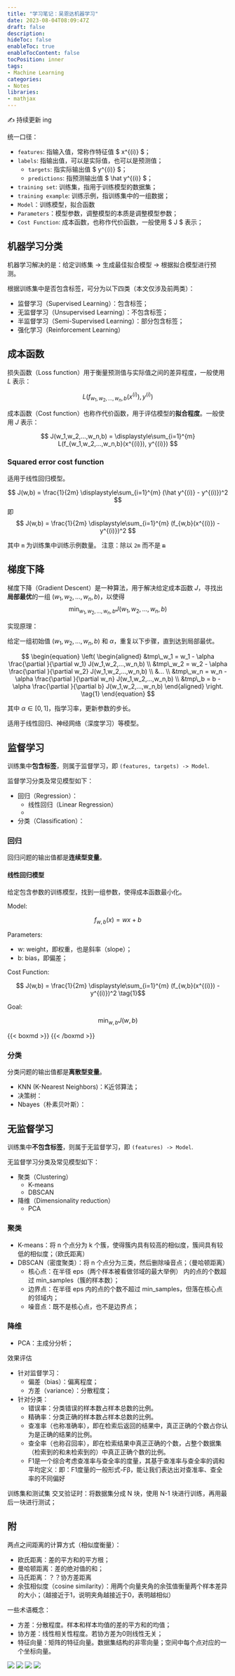 ```yaml
---
title: "学习笔记：吴恩达机器学习"
date: 2023-08-04T08:09:47Z
draft: false
description: 
hideToc: false
enableToc: true
enableTocContent: false
tocPosition: inner
tags:
- Machine Learning
categories:
- Notes
libraries:
- mathjax
---
```


✍ 持续更新 ing

统一口径：

- `features`: 指输入值，常称作特征值 $ x^{(i)} $；
- `labels`: 指输出值，可以是实际值，也可以是预测值；
  - `targets`: 指实际输出值 $ y^{(i)} $；
  - `predictions`: 指预测输出值 $ \hat y^{(i)} $；
- `training set`: 训练集，指用于训练模型的数据集；
- `training example`: 训练示例，指训练集中的一组数据；
- `Model`：训练模型，拟合函数
- `Parameters`：模型参数，调整模型的本质是调整模型参数；
- `Cost Function`: 成本函数，也称作代价函数，一般使用 $ J $ 表示；

## 机器学习分类

机器学习解决的是：给定训练集 -> 生成最佳拟合模型 -> 根据拟合模型进行预测。

根据训练集中是否包含标签，可分为以下四类（本文仅涉及前两类）：

- 监督学习（Supervised Learning）：包含标签；
- 无监督学习（Unsupervised Learning）：不包含标签；
- 半监督学习（Semi-Supervised Learning）：部分包含标签；
- 强化学习（Reinforcement Learning）

## 成本函数

损失函数（Loss function）用于衡量预测值与实际值之间的差异程度，一般使用 $L$ 表示：

$$ L(f_{w_1,w_2,...,w_n,b}(x^{(i)}), y^{(i)}) $$

成本函数（Cost function）也称作代价函数，用于评估模型的**拟合程度**。一般使用 $J$ 表示：

$$
J(w_1,w_2,...,w_n,b) = \displaystyle\sum_{i=1}^{m} L(f_{w_1,w_2,...,w_n,b}(x^{(i)}), y^{(i)})
$$

### Squared error cost function

适用于线性回归模型。

$$
J(w,b) = \frac{1}{2m} \displaystyle\sum_{i=1}^{m} (\hat y^{(i)} - y^{(i)})^2 
$$
即
$$ 
J(w,b) = \frac{1}{2m} \displaystyle\sum_{i=1}^{m} (f_{w,b}(x^{(i)}) - y^{(i)})^2 
$$

其中 `m` 为训练集中训练示例数量。
注意：除以 `2m` 而不是 ~~`m`~~

## 梯度下降

梯度下降（Gradient Descent）是一种算法，用于解决给定成本函数 $J$，寻找出**局部最优**的一组 $(w_1,w_2,...,w_n,b)$，以使得
$$ \min_{w_1,w_2,...,w_n,b} J(w_1,w_2,...,w_n,b) $$

实现原理：

给定一组初始值 $(w_1,w_2,...,w_n,b)$ 和 $\alpha$，重复以下步骤，直到达到局部最优。

$$
\begin{equation}
\left(
\begin{aligned}
  &tmp\_w_1 = w_1 - \alpha \frac{\partial }{\partial w_1} J(w_1,w_2,...,w_n,b) \\
  &tmp\_w_2 = w_2 - \alpha \frac{\partial }{\partial w_2} J(w_1,w_2,...,w_n,b) \\
  &... \\
  &tmp\_w_n = w_n - \alpha \frac{\partial }{\partial w_n} J(w_1,w_2,...,w_n,b) \\
  &tmp\_b = b - \alpha \frac{\partial }{\partial b} J(w_1,w_2,...,w_n,b)
\end{aligned}
\right.
\tag{1}
\end{equation}
$$

其中 $\alpha \in [0, 1]$，指学习率，更新参数的步长。

适用于线性回归、神经网络（深度学习）等模型。

## 监督学习

训练集中**包含标签**，则属于监督学习，即 `(features, targets) -> Model`.

监督学习分类及常见模型如下：

- 回归（Regression）：
  - 线性回归（Linear Regression）
  - 
- 分类（Classification）：

### 回归

回归问题的输出值都是**连续型变量**。

#### 线性回归模型

给定包含参数的训练模型，找到一组参数，使得成本函数最小化。

Model: 

$$ f_{w,b}(x) = wx + b $$

Parameters:

- w: weight，即权重，也是斜率（slope）；
- b: bias，即偏差；

Cost Function:

$$ J(w,b) = \frac{1}{2m} \displaystyle\sum_{i=1}^{m} (f_{w,b}(x^{(i)}) - y^{(i)})^2 \tag{1}$$

Goal:

$$ \min_{w,b} J(w,b) $$

{{< boxmd >}}
{{< /boxmd >}}

### 分类

分类问题的输出值都是**离散型变量**。

- KNN (K-Nearest Neighbors)：K近邻算法；
- 决策树：
- Nbayes（朴素贝叶斯）：

## 无监督学习

训练集中**不包含标签**，则属于无监督学习，即 `(features) -> Model`.

无监督学习分类及常见模型如下：

- 聚类（Clustering）
  - K-means
  - DBSCAN
- 降维（Dimensionality reduction）
  - PCA

### 聚类

- K-means：将 n 个点分为 k 个簇，使得簇内具有较高的相似度，簇间具有较低的相似度；（欧氏距离）
- DBSCAN（密度聚类）：将 n 个点分为三类，然后删除噪音点；（曼哈顿距离）
  - 核心点：在半径 eps（两个样本被看做邻域的最大举例） 内的点的个数超过 min_samples（簇的样本数）；
  - 边界点：在半径 eps 内的点的个数不超过 min_samples，但落在核心点的邻域内；
  - 噪音点：既不是核心点，也不是边界点；

### 降维

- PCA：主成分分析；


效果评估
- 针对监督学习：
  - 偏差（bias）：偏离程度；
  - 方差（variance）：分散程度；
- 针对分类：
  - 错误率：分类错误的样本数占样本总数的比例。
  - 精确率：分类正确的样本数占样本总数的比例。
  - 查准率（也称准确率），即在检索后返回的结果中，真正正确的个数占你认为是正确的结果的比例。
  - 查全率（也称召回率），即在检索结果中真正正确的个数，占整个数据集（检索到的和未检索到的）中真正正确个数的比例。
  - F1是一个综合考虑查准率与查全率的度量，其基于查准率与查全率的调和平均定义：即：F1度量的一般形式-Fβ，能让我们表达出对查准率、查全率的不同偏好
  


训练集和测试集
交叉验证时：将数据集分成 N 块，使用 N-1 块进行训练，再用最后一块进行测试；

## 附

两点之间距离的计算方式（相似度衡量）：
- 欧氏距离：差的平方和的平方根；
- 曼哈顿距离：差的绝对值的和；
- 马氏距离：？？协方差距离
- 余弦相似度（cosine similarity）：用两个向量夹角的余弦值衡量两个样本差异的大小；（越接近于1，说明夹角越接近于0，表明越相似）


一些术语概念：
- 方差：分散程度。样本和样本均值的差的平方和的均值；
- 协方差：线性相关性程度。若协方差为0则线性无关；
- 特征向量：矩阵的特征向量。数据集结构的非零向量；空间中每个点对应的一个坐标向量。





<img src='https://www.nvidia.cn/content/dam/en-zz/Solutions/gtcf20/data-analytics/nvidia-ai-data-science-workflow-diagram.svg'>

<img src='https://easyai.tech/wp-content/uploads/2022/08/523c0-2019-08-21-application.png.webp'>

<img src='https://www.tibco.com/sites/tibco/files/media_entity/2021-05/random-forest-diagram.svg'>

<img src='https://miro.medium.com/v2/resize:fit:1204/format:webp/1*iWHiPjPv0yj3RKaw0pJ7hA.png'>